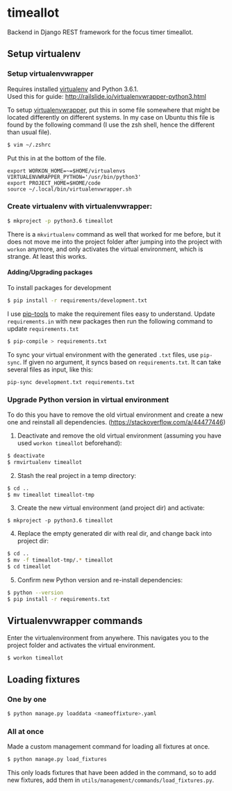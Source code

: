 # timeallot

Backend in Django REST framework for the focus timer timeallot.


## Setup virtualenv

### Setup virtualenvwrapper
Requires installed [virtualenv](https://virtualenv.pypa.io/en/stable/) and Python 3.6.1. <br>
Used this for guide: http://railslide.io/virtualenvwrapper-python3.html

To setup [virtualenvwrapper](https://virtualenvwrapper.readthedocs.io/en/latest/), put this in some file somewhere that
might be located differently on different systems.
In my case on Ubuntu this file is found by the following command (I use the zsh shell, hence the different than usual file).
```sh
$ vim ~/.zshrc
```
Put this in at the bottom of the file.
```
export WORKON_HOME=~=$HOME/virtualenvs
VIRTUALENVWRAPPER_PYTHON='/usr/bin/python3'
export PROJECT_HOME=$HOME/code
source ~/.local/bin/virtualenvwrapper.sh
```

### Create virtualenv with virtualenvwrapper:
```sh
$ mkproject -p python3.6 timeallot
```
There is a `mkvirtualenv` command as well that worked for me before, but it does not move me into the project folder after jumping into the project with `workon` anymore, and only activates the virtual environment, which is strange. At least this works.

#### Adding/Upgrading packages
To install packages for development
```sh
$ pip install -r requirements/development.txt
```

I use [pip-tools](https://github.com/jazzband/pip-tools) to make the requirement files easy to understand.
Update ```requirements.in``` with new packages then run the following command to update ```requirements.txt```
```sh
$ pip-compile > requirements.txt
```

To sync your virtual environment with the generated `.txt` files, 
use `pip-sync`. If given no argument, it syncs based on `requirements.txt`. 
It can take several files as input, like this:
```
pip-sync development.txt requirements.txt
```

### Upgrade Python version in virtual environment
To do this you have to remove the old virtual environment and create a new one
and reinstall all dependencies. (https://stackoverflow.com/a/44477446)


1. Deactivate and remove the old virtual environment (assuming you have used ```workon timeallot``` beforehand):
```sh
$ deactivate
$ rmvirtualenv timeallot
```
2. Stash the real project in a temp directory:
```sh
$ cd ..
$ mv timeallot timeallot-tmp
```
3. Create the new virtual environment (and project dir) and activate:
```
$ mkproject -p python3.6 timeallot
```
4. Replace the empty generated dir with real dir, and change back into project dir:
```sh
$ cd ..
$ mv -f timeallot-tmp/.* timeallot
$ cd timeallot
```
5. Confirm new Python version and re-install dependencies:
```sh
$ python --version
$ pip install -r requirements.txt
```

## Virtualenvwrapper commands
Enter the virtualenvironment from anywhere. This navigates you to the
project folder and activates the virtual environment.
```sh
$ workon timeallot
```

## Loading fixtures
### One by one
```sh
$ python manage.py loaddata <nameoffixture>.yaml
```
### All at once
Made a custom management command for loading all fixtures at once.
```sh
$ python manage.py load_fixtures
```
This only loads fixtures that have been added in the command, so to add
new fixtures, add them in ```utils/management/commands/load_fixtures.py```.
